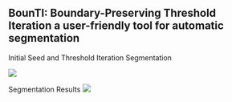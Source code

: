 ## BounTI: Boundary-Preserving Threshold Iteration a user-friendly tool for automatic segmentation
Initial Seed and Threshold Iteration Segmentation

![](https://github.com/Didziokas/BounTI/blob/main/Lizard%20rotate%20resize.gif)

Segmentation Results
![](https://github.com/Didziokas/BounTI/blob/main/Lizard%20explosion.gif)


